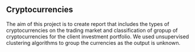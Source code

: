 ## Cryptocurrencies

The aim of this project is to create report that includes the types of cryptocurrencies on the trading market and  classification of gropup of cryptocurrencies for the client investment portfolio. We used unsupervised clustering algorithms to group the currencies as the output is unknown. 